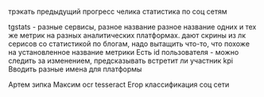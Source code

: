 трэкать предыдущий прогресс челика
статистика по соц сетям

tgstats - разные сервисы, разное название
разное название одних и тех же метрик на разных аналитических платформах. 
дают скрины из лк серисов со статистикой по блогам, надо вытащить что-то, что похоже на установленное название метрики
Есть id пользователя - можно следить за изменением, предсказывать встретит ли участник kpi
Вводить разные имена для платформы

Артем зипка
Максим ocr tesseract
Егор классификация соц сети
